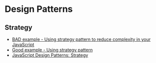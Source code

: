 # Design Patterns

## Strategy

* [BAD example - Using strategy pattern to reduce complexity in your JavaScript](https://lostechies.com/seanbiefeld/2014/12/28/using-the-strategy-pattern-to-reduce-complexity-in-your-javascript/)
* [Good example - Using strategy pattern](http://www.dofactory.com/javascript/strategy-design-pattern)
* [JavaScript Design Patterns: Strategy](http://robdodson.me/javascript-design-patterns-strategy/)